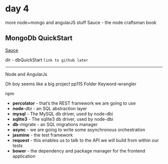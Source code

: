 # day 4

more node+mongo and angularJS stuff Sauce - the node craftsman book

## MongoDb QuickStart

[Sauce](http://mongodb.github.io/node-mongodb-native/3.1/quick-start/quick-start/)

dir - dbQuickStart  `link to github later`

---

Node and AngularJs

Oh boy seems like a big project pp115
Folder Keyword-wrangler

npm

- **percolator** - that’s the REST framework we are going to use
- **node**-dbi - an SQL abstraction layer
- **mysql** - The MySQL db driver, used by node-dbi
- **sqlite3** - The sqlite3 db driver, used by node-dbi
- **db**-migrate - an SQL migrations manager
- **async** - we are going to write some asynchronous orchestration
- **jasmine** - the test framework
- **request** - this enables us to talk to the API we will build from within our tests
- **bower** - the dependency and package manager for the frontend application



